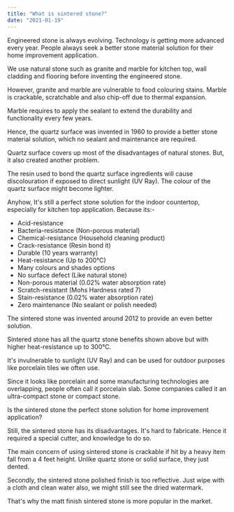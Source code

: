 ```yaml
---
title: "What is sintered stone?"
date: "2021-01-19"
---
```


Engineered stone is always evolving. Technology is getting more advanced every year. People always seek a better stone material solution for their home improvement application.

We use natural stone such as granite and marble for kitchen top, wall cladding and flooring before inventing the engineered stone.

However, granite and marble are vulnerable to food colouring stains. Marble is crackable, scratchable and also chip-off due to thermal expansion.

Marble requires to apply the sealant to extend the durability and functionality every few years.

Hence, the quartz surface was invented in 1960 to provide a better stone material solution, which no sealant and maintenance are required.

Quartz surface covers up most of the disadvantages of natural stones. But, it also created another problem.

The resin used to bond the quartz surface ingredients will cause discolouration if exposed to direct sunlight (UV Ray). The colour of the quartz surface might become lighter.

Anyhow, It's still a perfect stone solution for the indoor countertop, especially for kitchen top application. Because its:-

- Acid-resistance
- Bacteria-resistance (Non-porous material)
- Chemical-resistance (Household cleaning product)
- Crack-resistance (Resin bond it)
- Durable (10 years warranty)
- Heat-resistance (Up to 200°C)
- Many colours and shades options
- No surface defect (Like natural stone)
- Non-porous material (0.02% water absorption rate)
- Scratch-resistant (Mohs Hardness rated 7)
- Stain-resistance (0.02% water absorption rate)
- Zero maintenance (No sealant or polish needed)

The sintered stone was invented around 2012 to provide an even better solution.

Sintered stone has all the quartz stone benefits shown above but with higher heat-resistance up to 300°C.

It's invulnerable to sunlight (UV Ray) and can be used for outdoor purposes like porcelain tiles we often use.

Since it looks like porcelain and some manufacturing technologies are overlapping, people often call it porcelain slab. Some companies called it an ultra-compact stone or compact stone.

Is the sintered stone the perfect stone solution for home improvement application?

Still, the sintered stone has its disadvantages. It's hard to fabricate. Hence it required a special cutter, and knowledge to do so.

The main concern of using sintered stone is crackable if hit by a heavy item fall from a 4 feet height. Unlike quartz stone or solid surface, they just dented.

Secondly, the sintered stone polished finish is too reflective. Just wipe with a cloth and clean water also, we might still see the dried watermark.

That's why the matt finish sintered stone is more popular in the market.
